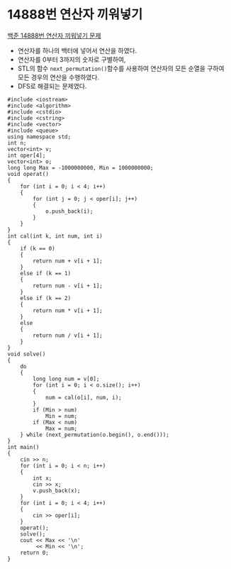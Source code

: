 # 14888번 연산자 끼워넣기

[백준 14888번 연산자 끼워넣기 문제](https://www.acmicpc.net/problem/14888)

- 연산자를 하나의 백터에 넣어서 연산을 하였다.
- 연산자를 0부터 3까지의 숫자로 구별하여,
- STL의 함수 `next_permutation()`함수를 사용하여 연산자의 모든 순열을 구하여 모든 경우의 연산을 수행하였다.
- DFS로 해결되는 문제였다.

```
#include <iostream>
#include <algorithm>
#include <cstdio>
#include <cstring>
#include <vector>
#include <queue>
using namespace std;
int n;
vector<int> v;
int oper[4];
vector<int> o;
long long Max = -1000000000, Min = 1000000000;
void operat()
{
    for (int i = 0; i < 4; i++)
    {
        for (int j = 0; j < oper[i]; j++)
        {
            o.push_back(i);
        }
    }
}
int cal(int k, int num, int i)
{
    if (k == 0)
    {
        return num + v[i + 1];
    }
    else if (k == 1)
    {
        return num - v[i + 1];
    }
    else if (k == 2)
    {
        return num * v[i + 1];
    }
    else
    {
        return num / v[i + 1];
    }
}
void solve()
{
    do
    {
        long long num = v[0];
        for (int i = 0; i < o.size(); i++)
        {
            num = cal(o[i], num, i);
        }
        if (Min > num)
            Min = num;
        if (Max < num)
            Max = num;
    } while (next_permutation(o.begin(), o.end()));
}
int main()
{
    cin >> n;
    for (int i = 0; i < n; i++)
    {
        int x;
        cin >> x;
        v.push_back(x);
    }
    for (int i = 0; i < 4; i++)
    {
        cin >> oper[i];
    }
    operat();
    solve();
    cout << Max << '\n'
         << Min << '\n';
    return 0;
}

```

